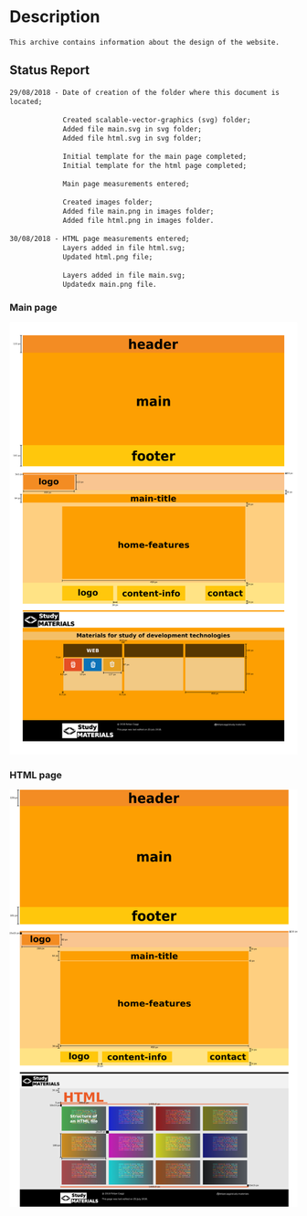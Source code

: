# Description

    This archive contains information about the design of the website.

## Status Report

    29/08/2018 - Date of creation of the folder where this document is located;

                 Created scalable-vector-graphics (svg) folder;
                 Added file main.svg in svg folder;
                 Added file html.svg in svg folder;

                 Initial template for the main page completed;
                 Initial template for the html page completed;

                 Main page measurements entered;

                 Created images folder;
                 Added file main.png in images folder;
                 Added file html.png in images folder.

    30/08/2018 - HTML page measurements entered;
                 Layers added in file html.svg;
                 Updated html.png file;

                 Layers added in file main.svg;
                 Updatedx main.png file.

### Main page

![Figure 1](images/main.png "Main page")

### HTML page

![Figure 2](images/html.png "Main page")
